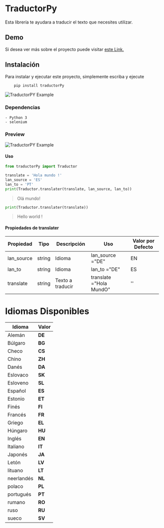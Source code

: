 # TraductorPy

Esta librería te ayudara a traducir el texto que necesites utilizar.


## Demo
Si desea ver más sobre el proyecto puede visitar [este Link.](https://github.com/jrm2087/PyLang)


## Instalación 
Para instalar y ejecutar este proyecto, simplemente escriba y ejecute
```py
    pip install traductorPy
```
![TraductorPY Example](https://i.postimg.cc/wx2MJjH3/Instalacion.gif)
### Dependencias  
    - Python 3
    - selenium
### Preview

![TraductorPY Example](https://i.postimg.cc/CL6KPrRg/Ejecucion.gif)


#### Uso  
```py
from traductorPy import Traductor
```
```py
translate = 'Hola mundo !'
lan_source = 'ES'
lan_to = 'PT'
print(Traductor.translater(translate, lan_source, lan_to))
```
> Olá mundo!
```py
print(Traductor.translater(translate))
```
> Hello world !

#### Propiedades de translater

|Propiedad | Tipo | Descripción     | Uso                   | Valor por Defecto |
|----------|------|-----------------|-----------------------|-------------------|
|lan_source|string|Idioma           |lan_source ="DE"       |       EN          |
|lan_to    |string|Idioma           |lan_to ="DE"           |       ES          |
|translate |string|Texto a traducir |translate ="Hola MundO"|       ''          |


# Idiomas Disponibles

|   Idioma  | Valor |
|-----------|-------|
| Alemán    |**DE** |
| Búlgaro   |**BG** |
| Checo     |**CS** |
| Chino     |**ZH** |
| Danés     |**DA** |
| Eslovaco  |**SK** |
| Esloveno  |**SL** |
| Español   |**ES** |
| Estonio   |**ET** |
| Finés     |**FI** |
| Francés   |**FR** |
| Griego    |**EL** |
| Húngaro   |**HU** |
| Inglés    |**EN** |
| Italiano  |**IT** |
| Japonés   |**JA** |
| Letón     |**LV** |
| lituano   |**LT** |
| neerlandés|**NL** |
| polaco    |**PL** |
| portugués |**PT** |
| rumano    |**RO** |
| ruso      |**RU** |
| sueco     |**SV** |

